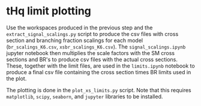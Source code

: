 # tHq limit plotting

Use the workspaces produced in the previous step and the `extract_signal_scalings.py` script to produce the csv files with cross section and branching fraction scalings for each model (`br_scalings_K6.csv`, `xsbr_scalings_K6.csv`). The `signal_scalings.ipynb` jupyter notebook then multiplies the scale factors with the SM cross sections and BR's to produce csv files with the actual cross sections. These, together with the limit files, are used in the `limits.ipynb` notebook to produce a final csv file containing the cross section times BR limits used in the plot.

The plotting is done in the `plot_xs_limits.py` script. Note that this requires `matplotlib`, `scipy`, `seaborn`, and `jupyter` libraries to be installed.
